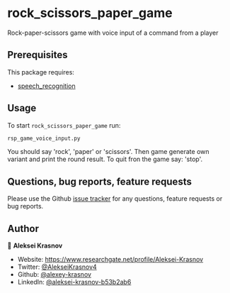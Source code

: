 # rock_scissors_paper_game
Rock-paper-scissors game with voice input of a command from a player

##  Prerequisites

This package requires:

- [speech_recognition ](https://pypi.org/project/SpeechRecognition/)

## Usage
To start `rock_scissors_paper_game` run:
```sh
rsp_game_voice_input.py
```
You should say 'rock', 'paper' or 'scissors'. Then game generate own variant and print the round result.
To quit fron the game say: 'stop'.

## Questions, bug reports, feature requests

Please use the Github [issue tracker](https://github.com/alexey-krasnov/rock_scissors_paper_game/issues) for any questions, feature requests or bug reports.

## Author

👤 **Aleksei Krasnov**

* Website: https://www.researchgate.net/profile/Aleksei-Krasnov
* Twitter: [@AlekseiKrasnov4](https://twitter.com/AlekseiKrasnov4)
* Github: [@alexey-krasnov](https://github.com/alexey-krasnov)
* LinkedIn: [@aleksei-krasnov-b53b2ab6](https://linkedin.com/in/aleksei-krasnov-b53b2ab6)
